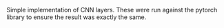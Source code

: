 Simple implementation of CNN layers. These were run against the pytorch library to ensure the result was exactly the same.
